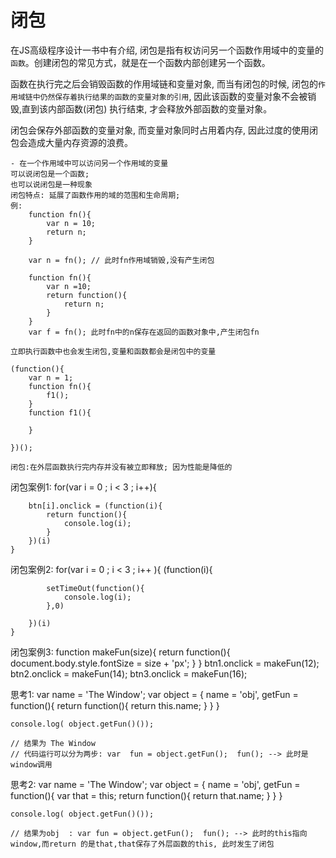 #  闭包

在JS高级程序设计一书中有介绍, 闭包是指有权访问另一个函数作用域中的变量的`函数`。创建闭包的常见方式，就是在一个函数内部创建另一个函数。

函数在执行完之后会销毁函数的作用域链和变量对象, 而当有闭包的时候, 闭包的`作用域链中仍然保存着执行结果的函数的变量对象的引用`, 因此该函数的变量对象不会被销毁,直到该内部函数(闭包) 执行结束, 才会释放外部函数的变量对象。

闭包会保存外部函数的变量对象, 而变量对象同时占用着内存, 因此过度的使用闭包会造成大量内存资源的浪费。


    - 在一个作用域中可以访问另一个作用域的变量
    可以说闭包是一个函数;
    也可以说闭包是一种现象
    闭包特点: 延展了函数作用的域的范围和生命周期;
    例:
        function fn(){
            var n = 10;
            return n;
        }

        var n = fn(); // 此时fn作用域销毁,没有产生闭包

        function fn(){
            var n =10;
            return function(){
                return n;
            }
        }
        var f = fn(); 此时fn中的n保存在返回的函数对象中,产生闭包fn 

    立即执行函数中也会发生闭包,变量和函数都会是闭包中的变量

    (function(){
        var n = 1;
        function fn(){
            f1();
        }
        function f1(){

        }

    })();

    闭包:在外层函数执行完内存并没有被立即释放; 因为性能是降低的


闭包案例1: 
    for(var i = 0 ; i < 3 ; i++){
        
        btn[i].onclick = (function(i){
            return function(){
                console.log(i);
            }
        })(i)
    }

闭包案例2: 
    for(var i = 0 ; i < 3 ; i++ ){
        (function(i){

            setTimeOut(function(){
                console.log(i);
            },0)

        })(i)
    }

闭包案例3: 
    function makeFun(size){
        return function(){
            document.body.style.fontSize = size + 'px';
        }
    }
    btn1.onclick = makeFun(12);
    btn2.onclick = makeFun(14);
    btn3.onclick = makeFun(16);
    
思考1: 
    var name = 'The Window';
    var object = {
        name = 'obj',
        getFun = function(){
            return function(){
                return this.name;
            }
        } 
    }   

    console.log( object.getFun()());

    // 结果为 The Window 
    // 代码运行可以分为两步: var  fun = object.getFun();  fun(); --> 此时是window调用   

思考2:
    var name = 'The Window';
    var object = {
        name = 'obj',
        getFun = function(){
            var that = this;
            return function(){
                return that.name;
            }
        } 
    }
    
    console.log( object.getFun()());

    // 结果为obj  : var fun = object.getFun();  fun(); --> 此时的this指向window,而return 的是that,that保存了外层函数的this, 此时发生了闭包





